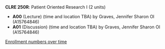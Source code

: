 **CLRE 250R**: Patient Oriented Research I (2 units)

- **A00** (Lecture) (time and location TBA) by Graves, Jennifer Sharon Ol (A15764846)
- **A01** (Discussion) (time and location TBA) by Graves, Jennifer Sharon Ol (A15764846)

[Enrollment numbers over time](./CLRE250R.tsv)
